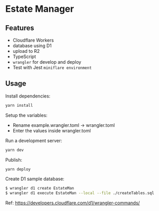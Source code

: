 # Estate Manager

<TODO>

## Features

- Cloudflare Workers
- database using D1
- upload to R2
- TypeScript
- `wrangler` for develop and deploy
- Test with Jest `miniflare environment`

## Usage

Install dependencies:

```sh
yarn install
```

Setup the variables:

- Rename example.wrangler.toml -> wrangler.toml
- Enter the values inside wrangler.toml

Run a development server:

```sh
yarn dev
```

Publish:

```sh
yarn deploy
```

Create D1 sample database:

```sh
$ wrangler d1 create EstateMan
$ wrangler d1 execute EstateMan --local --file ./createTables.sql
```
Ref: https://developers.cloudflare.com/d1/wrangler-commands/
